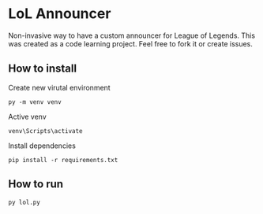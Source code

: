 # LoL Announcer
Non-invasive way to have a custom announcer for League of Legends. This was created as a code learning project. Feel free to fork it or create issues.

## How to install
Create new virutal environment
```
py -m venv venv
```
Active venv
```
venv\Scripts\activate
```
Install dependencies
```
pip install -r requirements.txt
```
## How to run
```
py lol.py
```
